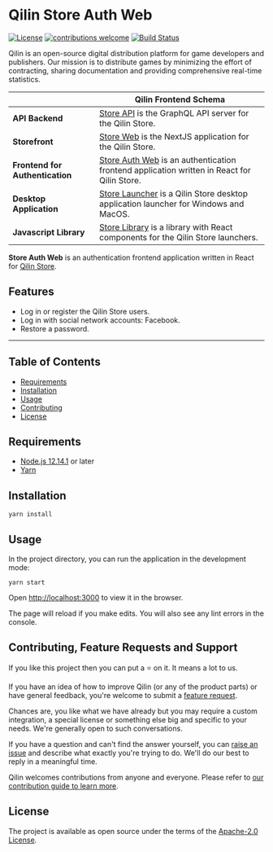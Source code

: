 # Qilin Store Auth Web

[![License](https://img.shields.io/badge/License-Apache%202.0-blue.svg)](https://opensource.org/licenses/Apache-2.0)
[![contributions welcome](https://img.shields.io/badge/contributions-welcome-brightgreen.svg?style=flat)](https://github.com/qilin/store-auth-web/issues)
[![Build Status](https://travis-ci.com/qilin/store-auth-web.svg?branch=master)](https://travis-ci.com/qilin/store-auth-web)

Qilin is an open-source digital distribution platform for game developers and publishers. Our mission is to distribute games by minimizing the effort of contracting, sharing documentation and providing comprehensive real-time statistics.

| |Qilin Frontend Schema|
|---|---|
|**API Backend**|[Store API](https://github.com/qilin/store-api) is the GraphQL API server for the Qilin Store.|
|**Storefront**|[Store Web](https://github.com/qilin/store-web) is the NextJS application for the Qilin Store.|
|**Frontend for Authentication**|[Store Auth Web](https://github.com/qilin/store-auth-web) is an authentication frontend application written in React for Qilin Store.|
|**Desktop Application**|[Store Launcher](https://github.com/qilin/store-launcher) is a Qilin Store desktop application launcher for Windows and MacOS.|
|**Javascript Library**|[Store Library](https://github.com/qilin/store-library) is a library with React components for the Qilin Store launchers.|

**Store Auth Web** is an authentication frontend application written in React for [Qilin Store](https://github.com/qilin/store-web).

## Features

- Log in or register the Qilin Store users.
- Log in with social network accounts: Facebook.
- Restore a password.

---

## Table of Contents

- [Requirements](#requirements)
- [Installation](#deployment)
- [Usage](#usage)
- [Contributing](#contributing)
- [License](#license)

## Requirements

- [Node.js 12.14.1](https://nodejs.org/en/) or later
- [Yarn](https://classic.yarnpkg.com/en/docs/install)

## Installation

```
yarn install
```

## Usage

In the project directory, you can run the application in the development mode:

```
yarn start
```

Open [http://localhost:3000](http://localhost:3000) to view it in the browser.

The page will reload if you make edits. You will also see any lint errors in the console.

## Contributing, Feature Requests and Support

If you like this project then you can put a ⭐ on it. It means a lot to us.

If you have an idea of how to improve Qilin (or any of the product parts) or have general feedback, you're welcome to submit a [feature request](../../issues/new?assignees=&labels=&template=feature_request.md&title=).

Chances are, you like what we have already but you may require a custom integration, a special license or something else big and specific to your needs. We're generally open to such conversations.

If you have a question and can't find the answer yourself, you can [raise an issue](../../issues/new?assignees=&labels=&template=support-request.md&title=I+have+a+question+about+%3Cthis+and+that%3E+%5BSupport%5D) and describe what exactly you're trying to do. We'll do our best to reply in a meaningful time.

Qilin welcomes contributions from anyone and everyone. Please refer to [our contribution guide to learn more](CONTRIBUTING.md).

## License

The project is available as open source under the terms of the [Apache-2.0 License](https://opensource.org/licenses/Apache-2.0).